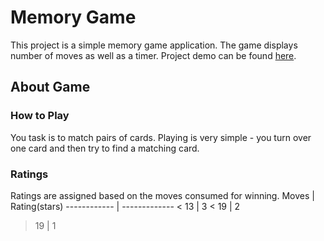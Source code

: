 # Memory Game
This project is a simple memory game application. The game displays number of moves as well as a timer. Project demo can be found [here](http://htmlpreview.github.io/?https://github.com/ssaleem/Memory-Game/blob/master/index.html).
## About Game
### How to Play
You task is to match pairs of cards. Playing is very simple - you turn over one card and then try to find a matching card.
### Ratings
Ratings are assigned based on the moves consumed for winning.
Moves | Rating(stars)
------------ | -------------
< 13 | 3
< 19 | 2
> 19 | 1
